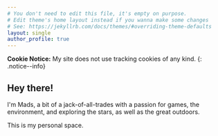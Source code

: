 ```yaml
---
# You don't need to edit this file, it's empty on purpose.
# Edit theme's home layout instead if you wanna make some changes
# See: https://jekyllrb.com/docs/themes/#overriding-theme-defaults
layout: single
author_profile: true
---
```

**Cookie Notice:** My site does not use tracking cookies of any kind. 
{: .notice--info}

## Hey there!

I'm Mads, a bit of a jack-of-all-trades with a passion for games, the environment, and exploring the stars, as well as the great outdoors.

This is my personal space.


<!-- more -->
